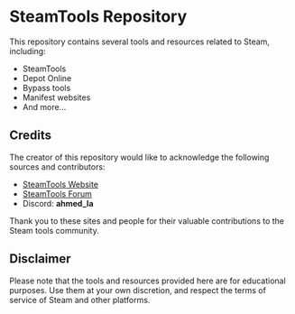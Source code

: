 # SteamTools Repository

This repository contains several tools and resources related to Steam, including:

- SteamTools
- Depot Online
- Bypass tools
- Manifest websites
- And more...

## Credits

The creator of this repository would like to acknowledge the following sources and contributors:

- [SteamTools Website](https://www.steamtools.net/)
- [SteamTools Forum](https://bbs.steamtools.net/)
- Discord: **ahmed_la**

Thank you to these sites and people for their valuable contributions to the Steam tools community.

## Disclaimer

Please note that the tools and resources provided here are for educational purposes. Use them at your own discretion, and respect the terms of service of Steam and other platforms.
